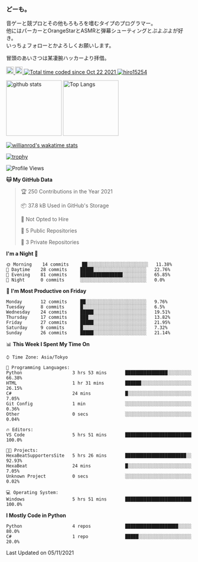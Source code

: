 ### どーも。

音ゲーと競プロとその他もろもろを嗜むタイプのプログラマー。<br>
他にはパーカーとOrangeStarとASMRと弾幕シューティングとぷよぷよが好き。<br>
いっちょフォローとかよろしくお願いします。<br>

冒頭のあいさつは某凄腕ハッカーより拝借。

<p align="left"> 
  <a href="http://twitter.com/hiro15254">
    <img height="20" src="https://img.shields.io/twitter/follow/hiro15254?label=Twitter&logo=twitter&style=flat" />
  </a>
  <a href="https://github.com/hiro15254">
    <img height="20" src="https://img.shields.io/github/followers/hiro15254?label=follow&logo=github&style=flat" />
  </a>
  <a href="https://wakatime.com/@4c6eda6c-d45f-4db4-82b1-bb86de5eb197">
    <img src="https://wakatime.com/badge/user/4c6eda6c-d45f-4db4-82b1-bb86de5eb197.svg" alt="Total time coded since Oct 22 2021" />
  </a>
  <a href="https://github.com/hiro15254">
    <img src="https://komarev.com/ghpvc/?username=hiro15254" alt="hiro15254" />
  </a>
</p>

<p align="left">
  <img alt="github stats" height="150px" src="https://github-readme-stats.vercel.app/api?username=hiro15254&theme=onedark&show_icons=ture&count_private=true" />
  <img alt="Top Langs" height="150px" src="https://github-readme-stats.vercel.app/api/top-langs/?username=hiro15254&layout=compact&show_icons=true&theme=onedark&count_private=true" />
</p>

[![willianrod's wakatime stats](https://github-readme-stats.vercel.app/api/wakatime?username=hiro15254&theme=onedark)](https://github.com/anuraghazra/github-readme-stats)

[![trophy](https://github-profile-trophy.vercel.app/?username=hiro15254&theme=onedark&column=10)](https://github.com/ryo-ma/github-profile-trophy)

<!--START_SECTION:waka-->
![Profile Views](http://img.shields.io/badge/Profile%20Views-430-blue)

**🐱 My GitHub Data** 

> 🏆 250 Contributions in the Year 2021
 > 
> 📦 37.8 kB Used in GitHub's Storage 
 > 
> 🚫 Not Opted to Hire
 > 
> 📜 5 Public Repositories 
 > 
> 🔑 3 Private Repositories  
 > 
**I'm a Night 🦉** 

```text
🌞 Morning    14 commits     ██░░░░░░░░░░░░░░░░░░░░░░░   11.38% 
🌆 Daytime    28 commits     █████░░░░░░░░░░░░░░░░░░░░   22.76% 
🌃 Evening    81 commits     ████████████████░░░░░░░░░   65.85% 
🌙 Night      0 commits      ░░░░░░░░░░░░░░░░░░░░░░░░░   0.0%

```
📅 **I'm Most Productive on Friday** 

```text
Monday       12 commits     ██░░░░░░░░░░░░░░░░░░░░░░░   9.76% 
Tuesday      8 commits      █░░░░░░░░░░░░░░░░░░░░░░░░   6.5% 
Wednesday    24 commits     █████░░░░░░░░░░░░░░░░░░░░   19.51% 
Thursday     17 commits     ███░░░░░░░░░░░░░░░░░░░░░░   13.82% 
Friday       27 commits     █████░░░░░░░░░░░░░░░░░░░░   21.95% 
Saturday     9 commits      █░░░░░░░░░░░░░░░░░░░░░░░░   7.32% 
Sunday       26 commits     █████░░░░░░░░░░░░░░░░░░░░   21.14%

```


📊 **This Week I Spent My Time On** 

```text
⌚︎ Time Zone: Asia/Tokyo

💬 Programming Languages: 
Python                   3 hrs 53 mins       ████████████████░░░░░░░░░   66.38% 
HTML                     1 hr 31 mins        ██████░░░░░░░░░░░░░░░░░░░   26.15% 
C#                       24 mins             █░░░░░░░░░░░░░░░░░░░░░░░░   7.05% 
Git Config               1 min               ░░░░░░░░░░░░░░░░░░░░░░░░░   0.36% 
Other                    0 secs              ░░░░░░░░░░░░░░░░░░░░░░░░░   0.04%

🔥 Editors: 
VS Code                  5 hrs 51 mins       █████████████████████████   100.0%

🐱‍💻 Projects: 
HexaBeatSupportersSite   5 hrs 26 mins       ███████████████████████░░   92.93% 
HexaBeat                 24 mins             █░░░░░░░░░░░░░░░░░░░░░░░░   7.05% 
Unknown Project          0 secs              ░░░░░░░░░░░░░░░░░░░░░░░░░   0.02%

💻 Operating System: 
Windows                  5 hrs 51 mins       █████████████████████████   100.0%

```

**I Mostly Code in Python** 

```text
Python                   4 repos             ████████████████████░░░░░   80.0% 
C#                       1 repo              █████░░░░░░░░░░░░░░░░░░░░   20.0%

```



 Last Updated on 05/11/2021
<!--END_SECTION:waka-->
